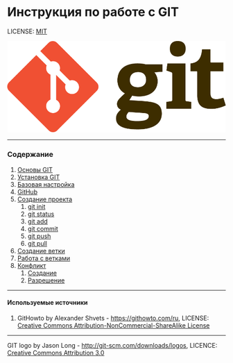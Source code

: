 # Инструкция по работе с GIT

LICENSE: [MIT](./license.md)

![git-logo](./Git-Logo-2Color.png)

---

### Содержание

1. [Основы GIT](./GIT.md)
2. [Установка GIT](./installation.md)
3. [Базовая настройка](./First%20setup.md)
4. [GitHub](./GitHub.md)
5. [Создание проекта](./creating%20a%20file.md)
   1. [git init](./git%20init.md)
   2. [git status](./git%20status.md)
   3. [git add](./add.md)
   4. [git commit](./git%20commit.md)
   5. [git push](./git%20push.md)
   6. [git pull](./git%20pull.md)
6. [Создание ветки]()
7. [Работа с ветками]()
8. [Конфликт]()
   1. [Создание]()
   2. [Разрешение]()




---

#### Используемые источники   
1. GitHowto by Alexander Shvets - https://githowto.com/ru, LICENSE: [Creative Commons Attribution-NonCommercial-ShareAlike License](https://creativecommons.org/licenses/by-nc-sa/3.0/)



---

GIT logo by Jason Long - http://git-scm.com/downloads/logos, LICENCE: [Creative Commons Attribution 3.0](https://creativecommons.org/licenses/by/3.0/)
